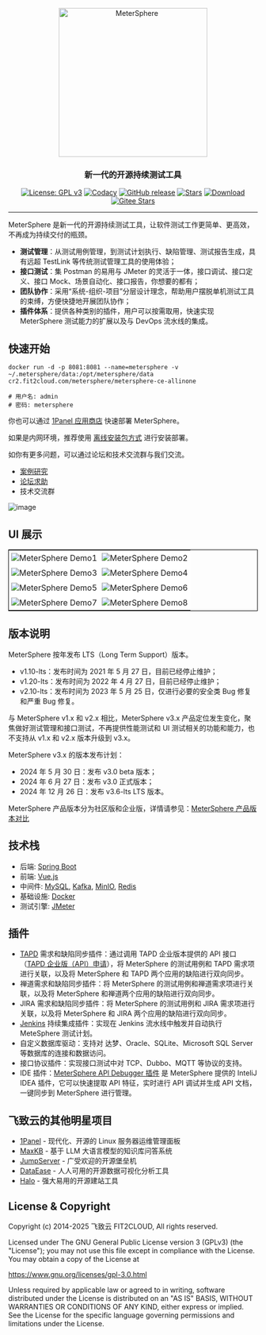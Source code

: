<p align="center"><a href="https://metersphere.io"><img src="https://metersphere.oss-cn-hangzhou.aliyuncs.com/img/MeterSphere-%E7%B4%AB%E8%89%B2.png" alt="MeterSphere" width="300" /></a></p>
<h3 align="center">新一代的开源持续测试工具</h3>
<p align="center">
  <a href="https://www.gnu.org/licenses/gpl-3.0.html"><img src="https://shields.io/github/license/metersphere/metersphere?color=%231890FF" alt="License: GPL v3"></a>
  <a href="https://www.codacy.com/gh/metersphere/metersphere/dashboard?utm_source=github.com&amp;utm_medium=referral&amp;utm_content=metersphere/metersphere&amp;utm_campaign=Badge_Grade"><img src="https://app.codacy.com/project/badge/Grade/da67574fd82b473992781d1386b937ef" alt="Codacy"></a>
  <a href="https://github.com/metersphere/metersphere/releases"><img src="https://img.shields.io/github/v/release/metersphere/metersphere" alt="GitHub release"></a>
  <a href="https://github.com/metersphere/metersphere"><img src="https://img.shields.io/github/stars/metersphere/metersphere?color=%231890FF&style=flat-square" alt="Stars"></a>
  <a href="https://hub.docker.com/r/metersphere/metersphere-ce-allinone"><img src="https://img.shields.io/docker/pulls/metersphere/metersphere-ce-allinone?label=downloads" alt="Download"></a>
  <a href="https://gitee.com/fit2cloud-feizhiyun/MeterSphere"><img src="https://gitee.com/fit2cloud-feizhiyun/MeterSphere/badge/star.svg?theme=gvp" alt="Gitee Stars"></a><br>
</p>
<hr />

MeterSphere 是新一代的开源持续测试工具，让软件测试工作更简单、更高效，不再成为持续交付的瓶颈。

-   **测试管理**：从测试用例管理，到测试计划执行、缺陷管理、测试报告生成，具有远超 TestLink 等传统测试管理工具的使用体验；
-   **接口测试**：集 Postman 的易用与 JMeter 的灵活于一体，接口调试、接口定义、接口 Mock、场景自动化、接口报告，你想要的都有；
-   **团队协作**：采用“系统-组织-项目”分层设计理念，帮助用户摆脱单机测试工具的束缚，方便快捷地开展团队协作；
-   **插件体系**：提供各种类别的插件，用户可以按需取用，快速实现 MeterSphere 测试能力的扩展以及与 DevOps 流水线的集成。

## 快速开始

```
docker run -d -p 8081:8081 --name=metersphere -v ~/.metersphere/data:/opt/metersphere/data cr2.fit2cloud.com/metersphere/metersphere-ce-allinone

# 用户名: admin
# 密码: metersphere
```

你也可以通过 [1Panel 应用商店](https://1panel.cn/) 快速部署 MeterSphere。

如果是内网环境，推荐使用 [离线安装包方式](https://community.fit2cloud.com/#/products/metersphere/downloads) 进行安装部署。

如你有更多问题，可以通过论坛和技术交流群与我们交流。

-   [案例研究](/use-cases.md)
-   [论坛求助](https://bbs.fit2cloud.com/c/ms/8)
-   技术交流群
     

![image](https://github.com/user-attachments/assets/47dd1cad-b2d4-43e6-aa8e-6746533560fc)


## UI 展示

<table style="border-collapse: collapse; border: 1px solid black;">
  <tr>
    <td style="padding: 5px;background-color:#fff;"><img src= "https://github.com/metersphere/metersphere/assets/23045261/e330db63-ea48-43b5-9645-b143c3326632" alt="MeterSphere Demo1" /></td>
    <td style="padding: 5px;background-color:#fff;"><img src= "https://github.com/metersphere/metersphere/assets/23045261/315a13f6-6565-498d-ab62-6d5b46d49591" alt="MeterSphere Demo2" /></td>
  </tr>
  <tr>
    <td style="padding: 5px;background-color:#fff;"><img src= "https://github.com/metersphere/metersphere/assets/23045261/785f7c05-430c-4eab-a0c5-0661bc177df0" alt="MeterSphere Demo3" /></td>
    <td style="padding: 5px;background-color:#fff;"><img src= "https://github.com/metersphere/metersphere/assets/23045261/a53dd241-0140-43e4-83ba-95f0f0aeccc5" alt="MeterSphere Demo4" /></td>
  </tr>
  <tr>
    <td style="padding: 5px;background-color:#fff;"><img src= "https://github.com/metersphere/metersphere/assets/23045261/fc09f2bc-a822-4c8c-ba58-c8e55f362fa3" alt="MeterSphere Demo5" /></td>
    <td style="padding: 5px;background-color:#fff;"><img src= "https://github.com/metersphere/metersphere/assets/23045261/ed689d96-78fc-4e21-a29b-49054291dc59" alt="MeterSphere Demo6" /></td>
  </tr>
  <tr>
    <td style="padding: 5px;background-color:#fff;"><img src= "https://github.com/metersphere/metersphere/assets/23045261/8b468704-3741-4f73-a86c-f224f15aeba2" alt="MeterSphere Demo7" /></td>
    <td style="padding: 5px;background-color:#fff;"><img src= "https://github.com/metersphere/metersphere/assets/23045261/023dad1b-37c6-480c-a32e-4c71dd1010d2" alt="MeterSphere Demo8" /></td>
  </tr>
</table>

## 版本说明

MeterSphere 按年发布 LTS（Long Term Support）版本。

- v1.10-lts：发布时间为 2021 年 5 月 27 日，目前已经停止维护；
- v1.20-lts：发布时间为 2022 年 4 月 27 日，目前已经停止维护；
- v2.10-lts：发布时间为 2023 年 5 月 25 日，仅进行必要的安全类 Bug 修复和严重 Bug 修复。

与 MeterSphere v1.x 和 v2.x 相比，MeterSphere v3.x 产品定位发生变化，聚焦做好测试管理和接口测试，不再提供性能测试和 UI 测试相关的功能和能力，也不支持从 v1.x 和 v2.x 版本升级到 v3.x。

MeterSphere v3.x 的版本发布计划：

- 2024 年 5 月 30 日：发布 v3.0 beta 版本；
- 2024 年 6 月 27 日：发布 v3.0 正式版本；
- 2024 年 12 月 26 日：发布 v3.6-lts LTS 版本。

MeterSphere 产品版本分为社区版和企业版，详情请参见：[MeterSphere 产品版本对比](https://metersphere.io/v3/pricing.html)

## 技术栈

-   后端: [Spring Boot](https://www.tutorialspoint.com/spring_boot/spring_boot_introduction.htm)
-   前端: [Vue.js](https://vuejs.org/)
-   中间件: [MySQL](https://www.mysql.com/), [Kafka](https://kafka.apache.org/), [MinIO](https://min.io/), [Redis](https://redis.com/)
-   基础设施: [Docker](https://www.docker.com/)
-   测试引擎: [JMeter](https://jmeter.apache.org/)

## 插件

- [TAPD](https://www.tapd.cn/) 需求和缺陷同步插件：通过调用 TAPD 企业版本提供的 API 接口（[TAPD 企业版（API）申请](https://jsj.top/f/Lpk1sh)），将 MeterSphere 的测试用例和 TAPD 需求项进行关联，以及将 MeterSphere 和 TAPD 两个应用的缺陷进行双向同步。
- 禅道需求和缺陷同步插件：将 MeterSphere 的测试用例和禅道需求项进行关联，以及将 MeterSphere 和禅道两个应用的缺陷进行双向同步。
- JIRA 需求和缺陷同步插件：将 MeterSphere 的测试用例和 JIRA 需求项进行关联，以及将 MeterSphere 和 JIRA 两个应用的缺陷进行双向同步。
- [Jenkins](https://www.jenkins.io/) 持续集成插件：实现在 Jenkins 流水线中触发并自动执行 MeteSphere 测试计划。
- 自定义数据库驱动：支持对 达梦、Oracle、SQLite、Microsoft SQL Server 等数据库的连接和数据访问。
- 接口协议插件：实现接口测试中对 TCP、Dubbo、MQTT 等协议的支持。
- IDE 插件：[MeterSphere APl Debugger 插件](https://github.com/metersphere/metersphere-idea-plugin/) 是 MeterSphere 提供的 InteliJ IDEA 插件，它可以快速提取 API 特征，实时进行 API 调试并生成 API 文档，一键同步到 MeterSphere 进行管理。

## 飞致云的其他明星项目

- [1Panel](https://github.com/1panel-dev/1panel/) - 现代化、开源的 Linux 服务器运维管理面板
- [MaxKB](https://github.com/1panel-dev/maxkb) - 基于 LLM 大语言模型的知识库问答系统
- [JumpServer](https://github.com/jumpserver/jumpserver/) - 广受欢迎的开源堡垒机
- [DataEase](https://github.com/dataease/dataease/) - 人人可用的开源数据可视化分析工具
- [Halo](https://github.com/halo-dev/halo/) - 强大易用的开源建站工具

## License & Copyright

Copyright (c) 2014-2025 飞致云 FIT2CLOUD, All rights reserved.

Licensed under The GNU General Public License version 3 (GPLv3)  (the "License"); you may not use this file except in compliance with the License. You may obtain a copy of the License at

https://www.gnu.org/licenses/gpl-3.0.html

Unless required by applicable law or agreed to in writing, software distributed under the License is distributed on an "AS IS" BASIS, WITHOUT WARRANTIES OR CONDITIONS OF ANY KIND, either express or implied. See the License for the specific language governing permissions and limitations under the License.
